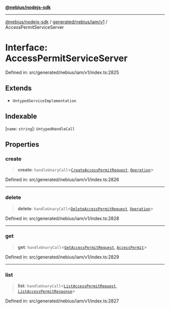 [**@nebius/nodejs-sdk**](../../../../../README.md)

***

[@nebius/nodejs-sdk](../../../../../README.md) / [generated/nebius/iam/v1](../README.md) / AccessPermitServiceServer

# Interface: AccessPermitServiceServer

Defined in: src/generated/nebius/iam/v1/index.ts:2825

## Extends

- `UntypedServiceImplementation`

## Indexable

\[`name`: `string`\]: `UntypedHandleCall`

## Properties

### create

> **create**: `handleUnaryCall`\<[`CreateAccessPermitRequest`](CreateAccessPermitRequest.md), [`Operation`](../../../common/v1/interfaces/Operation.md)\>

Defined in: src/generated/nebius/iam/v1/index.ts:2826

***

### delete

> **delete**: `handleUnaryCall`\<[`DeleteAccessPermitRequest`](DeleteAccessPermitRequest.md), [`Operation`](../../../common/v1/interfaces/Operation.md)\>

Defined in: src/generated/nebius/iam/v1/index.ts:2828

***

### get

> **get**: `handleUnaryCall`\<[`GetAccessPermitRequest`](GetAccessPermitRequest.md), [`AccessPermit`](AccessPermit.md)\>

Defined in: src/generated/nebius/iam/v1/index.ts:2829

***

### list

> **list**: `handleUnaryCall`\<[`ListAccessPermitRequest`](ListAccessPermitRequest.md), [`ListAccessPermitResponse`](ListAccessPermitResponse.md)\>

Defined in: src/generated/nebius/iam/v1/index.ts:2827
